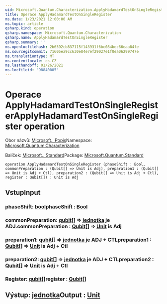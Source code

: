 ```yaml
---
uid: Microsoft.Quantum.Characterization.ApplyHadamardTestOnSingleRegister
title: Operace ApplyHadamardTestOnSingleRegister
ms.date: 1/23/2021 12:00:00 AM
ms.topic: article
qsharp.kind: operation
qsharp.namespace: Microsoft.Quantum.Characterization
qsharp.name: ApplyHadamardTestOnSingleRegister
qsharp.summary: ''
ms.openlocfilehash: 2b6592cb837115f143931f6bc084bec66eaa84fe
ms.sourcegitcommit: 71605ea9cc630e84e7ef29027e1f0ea06299747e
ms.translationtype: MT
ms.contentlocale: cs-CZ
ms.lasthandoff: 01/26/2021
ms.locfileid: "98840005"
---
```

# <a name="applyhadamardtestonsingleregister-operation"></a><span data-ttu-id="386b8-102">Operace ApplyHadamardTestOnSingleRegister</span><span class="sxs-lookup"><span data-stu-id="386b8-102">ApplyHadamardTestOnSingleRegister operation</span></span>

<span data-ttu-id="386b8-103">Obor názvů: [Microsoft.. Popis](xref:Microsoft.Quantum.Characterization)</span><span class="sxs-lookup"><span data-stu-id="386b8-103">Namespace: [Microsoft.Quantum.Characterization](xref:Microsoft.Quantum.Characterization)</span></span>

<span data-ttu-id="386b8-104">Balíček: [Microsoft.. Standard](https://nuget.org/packages/Microsoft.Quantum.Standard)</span><span class="sxs-lookup"><span data-stu-id="386b8-104">Package: [Microsoft.Quantum.Standard](https://nuget.org/packages/Microsoft.Quantum.Standard)</span></span>




```qsharp
operation ApplyHadamardTestOnSingleRegister (phaseShift : Bool, commonPreparation : (Qubit[] => Unit is Adj), preparation1 : (Qubit[] => Unit is Adj + Ctl), preparation2 : (Qubit[] => Unit is Adj + Ctl), register : Qubit[]) : Unit is Adj
```


## <a name="input"></a><span data-ttu-id="386b8-105">Vstup</span><span class="sxs-lookup"><span data-stu-id="386b8-105">Input</span></span>

### <a name="phaseshift--bool"></a><span data-ttu-id="386b8-106">phaseShift: [bool](xref:microsoft.quantum.lang-ref.bool)</span><span class="sxs-lookup"><span data-stu-id="386b8-106">phaseShift : [Bool](xref:microsoft.quantum.lang-ref.bool)</span></span>




### <a name="commonpreparation--qubit--unit--is-adj"></a><span data-ttu-id="386b8-107">commonPreparation: [qubit](xref:microsoft.quantum.lang-ref.qubit)[] => [jednotka](xref:microsoft.quantum.lang-ref.unit)  je ADJ.</span><span class="sxs-lookup"><span data-stu-id="386b8-107">commonPreparation : [Qubit](xref:microsoft.quantum.lang-ref.qubit)[] => [Unit](xref:microsoft.quantum.lang-ref.unit)  is Adj</span></span>




### <a name="preparation1--qubit--unit--is-adj--ctl"></a><span data-ttu-id="386b8-108">preparation1: [qubit](xref:microsoft.quantum.lang-ref.qubit)[] => [jednotka](xref:microsoft.quantum.lang-ref.unit)  je ADJ + CTL</span><span class="sxs-lookup"><span data-stu-id="386b8-108">preparation1 : [Qubit](xref:microsoft.quantum.lang-ref.qubit)[] => [Unit](xref:microsoft.quantum.lang-ref.unit)  is Adj + Ctl</span></span>




### <a name="preparation2--qubit--unit--is-adj--ctl"></a><span data-ttu-id="386b8-109">preparation2: [qubit](xref:microsoft.quantum.lang-ref.qubit)[] => [jednotka](xref:microsoft.quantum.lang-ref.unit)  je ADJ + CTL</span><span class="sxs-lookup"><span data-stu-id="386b8-109">preparation2 : [Qubit](xref:microsoft.quantum.lang-ref.qubit)[] => [Unit](xref:microsoft.quantum.lang-ref.unit)  is Adj + Ctl</span></span>




### <a name="register--qubit"></a><span data-ttu-id="386b8-110">Register: [qubit](xref:microsoft.quantum.lang-ref.qubit)[]</span><span class="sxs-lookup"><span data-stu-id="386b8-110">register : [Qubit](xref:microsoft.quantum.lang-ref.qubit)[]</span></span>





## <a name="output--unit"></a><span data-ttu-id="386b8-111">Výstup: [jednotka](xref:microsoft.quantum.lang-ref.unit)</span><span class="sxs-lookup"><span data-stu-id="386b8-111">Output : [Unit](xref:microsoft.quantum.lang-ref.unit)</span></span>

